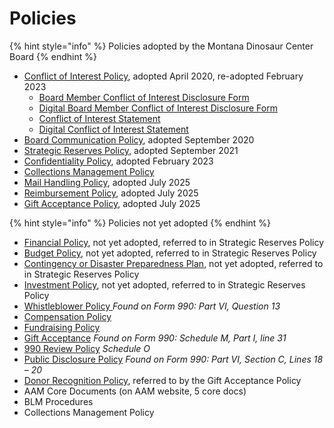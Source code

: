 # Policies

{% hint style="info" %}
Policies adopted by the Montana Dinosaur Center Board
{% endhint %}

* [Conflict of Interest Policy](conflict-of-interest-policy.md), adopted April 2020, re-adopted February 2023
  * [Board Member Conflict of Interest Disclosure Form](https://docs.tmdinosaurcenter.org/policies-and-info/KHxCR15iKwLXTyQyEIfo/)
  * [Digital Board Member Conflict of Interest Disclosure Form](https://forms.monday.com/forms/41bc9a5f10faa5d53a8c49558c633d70?r=use1)
  * [Conflict of Interest Statement](https://docs.tmdinosaurcenter.org/policies-and-info/conflict-of-interest-policy/conflict-of-interest-statement)
  * [Digital Conflict of Interest Statement](https://forms.monday.com/forms/9501dd91aed9008061d31455fc6cf45a?r=use1)
* [Board Communication Policy](https://docs.tmdinosaurcenter.org/policies/), adopted September 2020
* [Strategic Reserves Policy](strategic-reserve-policy.md), adopted September 2021
* [Confidentiality Policy](https://docs.tmdinosaurcenter.org/policies-and-info/confidentiality-policy), adopted February 2023
* [Collections Management Policy](collections-management-policy.md)
* [Mail Handling Policy](mail-handling-policy.md), adopted July 2025
* [Reimbursement Policy](reimbursement-policy.md), adopted July 2025
* [Gift Acceptance Policy](gift-acceptance-policy.md), adopted July 2025

{% hint style="info" %}
Policies not yet adopted
{% endhint %}

* [Financial Policy](financial-policy.md), not yet adopted, referred to in Strategic Reserves Policy
* [Budget Policy](budget-policy.md), not yet adopted, referred to in Strategic Reserves Policy
* [Contingency or Disaster Preparedness Plan](contingency-or-disaster-policy.md), not yet adopted, referred to in Strategic Reserves Policy
* [Investment Policy](investment-policy.md), not yet adopted, referred to in Strategic Reserves Policy
* [Whistleblower Policy ](https://www.lawhelp.org/files/7C92C43F-9283-A7E0-5931-E57134E903FB/attachments/B2D746C6-B926-A6C3-DC91-9D2D7233A7AA/whistleblower-policy-alert-2017-update-final.pdf)_Found on Form 990: Part VI, Question 13_
* [Compensation Policy](./)
* [Fundraising Policy](./)
* [Gift Acceptance](./) _Found on Form 990: Schedule M, Part I, line 31_
* [990 Review Policy](./) _Schedule O_
* [Public Disclosure Policy](./) _Found on Form 990: Part VI, Section C, Lines 18 – 20_
* [Donor Recognition Policy](https://docs.tmdinosaurcenter.org/policies-and-info/v/policies/draft-donor-recognition-policy), referred to by the Gift Acceptance Policy
* AAM Core Documents (on AAM website, 5 core docs)
* BLM Procedures
* Collections Management Policy
